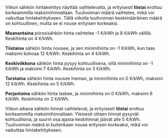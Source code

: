 Viikon sähkön hintakehitys näyttää vaihtelevalta, ja erityisesti **tiistai** erottuu korkeammilla maksimihinnallaan. Tuulivoiman määrä vaihtelee, mikä voi vaikuttaa hintakehitykseen. Tällä viikolla tuulivoiman keskimääräinen määrä on kohtuullinen, mutta se ei nouse erityisen korkeaksi.

**Maanantaina** pörssisähkön hinta vaihtelee -1 ¢/kWh ja 8 ¢/kWh välillä. Keskihinta on 4 ¢/kWh. 

**Tiistaina** sähkön hinta nousee, ja sen minimihinta on -1 ¢/kWh, kun taas maksimi kohoaa 12 ¢/kWh. Keskihinta on 4 ¢/kWh.

**Keskiviikkona** sähkön hinta pysyy kohtuullisena, sillä minimihinta on -1 ¢/kWh ja maksimi 7 ¢/kWh. Keskihinta on 3 ¢/kWh.

**Torstaina** sähkön hinta nousee hieman, ja minimihinta on 0 ¢/kWh, maksimi 12 ¢/kWh. Keskihinta on 5 ¢/kWh.

**Perjantaina** sähkön hinta laskee, ja minimihinta on 0 ¢/kWh, maksimi 6 ¢/kWh. Keskihinta on 2 ¢/kWh.

Viikon aikana sähkön hinnat vaihtelevat, ja erityisesti **tiistai** erottuu korkeammilla maksimihinnallaan. Yleisesti ottaen hinnat pysyvät kohtuullisina, ja suurin osa ajasta keskihinnat jäävät alle 5 ¢/kWh. Tuulivoiman määrä ei kuitenkaan nouse erityisen korkeaksi, mikä voi vaikuttaa hintakehitykseen.